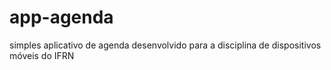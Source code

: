 # app-agenda
simples aplicativo de agenda desenvolvido para a disciplina de dispositivos móveis do IFRN
